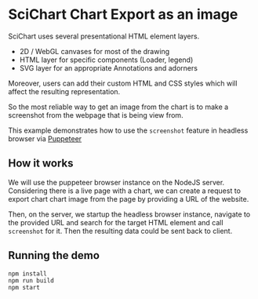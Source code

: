 # SciChart Chart Export as an image
SciChart uses several presentational HTML element layers.
- 2D / WebGL canvases for most of the drawing 
- HTML layer for specific components (Loader, legend)
- SVG layer for an appropriate Annotations and adorners 

Moreover, users can add their custom HTML and CSS styles which will affect the resulting representation.

So the most reliable way to get an image from the chart is to make a screenshot from the webpage that is being view from.

This example demonstrates how to use the `screenshot` feature in headless browser via [Puppeteer](https://pptr.dev/)

## How it works

We will use the puppeteer browser instance on the NodeJS server.
Considering there is a live page with a chart, we can create a request to export chart chart image from the page by providing a URL of the website.

Then, on the server, we startup the headless browser instance, navigate to the provided URL and search for the target HTML element and call `screenshot` for it.
Then the resulting data could be sent back to client.

## Running the demo
```
npm install
npm run build
npm start
```